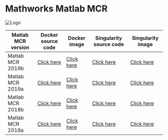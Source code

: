 # Mathworks Matlab MCR

![Logo](https://blogs.mathworks.com/images/cleve/logo_L42.png)

| Matlab MCR version | Docker source code | Docker image | Singularity source code | Singularity image |
|--------------------|--------------------|--------------|-------------------------|-------------------|
| Matlab MCR 2019b   | [Click here](https://github.com/icaoberg/docker-matlabmcr2019b)         | [Click here](https://cloud.docker.com/repository/registry-1.docker.io/icaoberg/matlabmcr2019b)  | [Click here](https://github.com/icaoberg/singularity-matlabmcr2019b)              | [Click here](https://cloud.sylabs.io/library/icaoberg/default/matlabmcr2019b)        |
| Matlab MCR 2019a   | [Click here](https://github.com/icaoberg/docker-matlabmcr2019a)         | [Click here](https://cloud.docker.com/repository/registry-1.docker.io/icaoberg/matlabmcr2019a) | [Click here](https://github.com/icaoberg/singularity-matlabmcr2019a)              | [Click here](https://cloud.sylabs.io/library/icaoberg/default/matlabmcr2019a)        |
| Matlab MCR 2018b   | [Click here](https://github.com/murphygroup/docker-matlabmcr2018b)         | [Click here](https://cloud.docker.com/repository/registry-1.docker.io/murphygroup/matlabmcr2018b)   | [Click here](https://github.com/murphygroup/singularity-matlabmcr2018b)              | [Click here](https://cloud.sylabs.io/library/icaoberg/default/matlabmcr2018b)        |
| Matlab MCR 2018a   | [Click here](https://github.com/murphygroup/docker-matlabmcr2018a)         | [Click here](https://cloud.docker.com/repository/registry-1.docker.io/murphygroup/matlabmcr2018a)   | [Click here](https://github.com/murphygroup/singularity-matlabmcr2018a)              | [Click here](https://cloud.sylabs.io/library/icaoberg/default/matlabmcr2018a)        |
